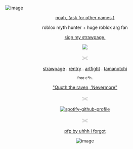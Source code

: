 
![image](https://github.com/user-attachments/assets/07d6a9ee-89bf-4194-93d9-3dafd0094b3c)


<p align="center"> <ins> noah, (ask for other names.) </ins> </p>

<p align="center"> roblox myth hunter + huge roblox arg fan </p>

<p align="center"> <ins> sign my strawpage. </ins> </p>

<p align="center"> <img src="https://komarev.com/ghpvc/?username=C00LKIDDFORSAKEN&color=grey&label=🐇"> </p>

<p align="center"> 𓏵 </p> 

<p align="center"> <a href="https://noahsters.straw.page">strawpage</a> . <a href="https://rentry.co/d8yzhtmf">rentry</a> . <a href="https://artfight.net/~noahsters">artfight</a> . <a href="https://tamanotchi.world/u/15947">tamanotchi</a> </p>

<p align="center"> <sub> free c*h. </sub> </p>
<p align="center"> <ins> "Quoth the raven, 'Nevermore" </ins> </p>

<div align="center">
<p align="center"> 𓏵 </p>

[![spotify-github-profile](https://spotify-github-profile.kittinanx.com/api/view?uid=mqxe2ykx9hqvu8r6zuna1d1p3&cover_image=true&theme=novatorem&show_offline=false&background_color=121212&interchange=false&bar_color=863232&bar_color_cover=false)](https://github.com/kittinan/spotify-github-profile)
<p align="center"> 𓏵 </p> 

<div align="center">

<p align="center"> <ins> pfp by uhhh i forgot </ins> </p>

![image](https://github.com/user-attachments/assets/07d6a9ee-89bf-4194-93d9-3dafd0094b3c)







